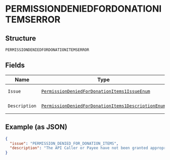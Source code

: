 
# PERMISSIONDENIEDFORDONATIONITEMSERROR

## Structure

`PERMISSIONDENIEDFORDONATIONITEMSERROR`

## Fields

| Name | Type | Tags | Description | Getter | Setter |
|  --- | --- | --- | --- | --- | --- |
| `Issue` | [`PermissionDeniedForDonationItems1IssueEnum`](../../doc/models/permission-denied-for-donation-items-1-issue-enum.md) | Optional | - | PermissionDeniedForDonationItems1IssueEnum getIssue() | setIssue(PermissionDeniedForDonationItems1IssueEnum issue) |
| `Description` | [`PermissionDeniedForDonationItems1DescriptionEnum`](../../doc/models/permission-denied-for-donation-items-1-description-enum.md) | Optional | - | PermissionDeniedForDonationItems1DescriptionEnum getDescription() | setDescription(PermissionDeniedForDonationItems1DescriptionEnum description) |

## Example (as JSON)

```json
{
  "issue": "PERMISSION_DENIED_FOR_DONATION_ITEMS",
  "description": "The API Caller or Payee have not been granted appropriate permissions to send 'items.category' as 'DONATION'. Please speak to your account manager if you want to process these type of items."
}
```

